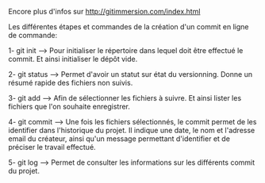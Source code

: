 Encore plus d'infos sur http://gitimmersion.com/index.html 

Les différentes étapes et commandes de la création d'un commit en ligne de commande:

1- git init --> Pour initialiser le répertoire dans lequel doit être effectué le commit. Et ainsi initialiser le dépôt vide.

2- git status --> Permet d'avoir un statut sur état du versionning. Donne un résumé rapide des fichiers non suivis.

3- git add --> Afin de sélectionner les fichiers à suivre. Et ainsi lister les fichiers que l'on souhaite enregistrer.

4- git commit --> Une fois les fichiers sélectionnés, le commit permet de les identifier dans l'historique du projet. Il indique une date, le nom et l'adresse email du créateur, ainsi qu'un message permettant d'identifier et de préciser le travail effectué.

5- git log --> Permet de consulter les informations sur les différents commit du projet.
